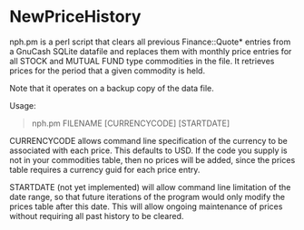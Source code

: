 # NewPriceHistory
nph.pm is a perl script that clears all previous Finance::Quote* entries
from a GnuCash SQLite datafile and replaces them with monthly price entries
for all STOCK and MUTUAL FUND type commodities in the file.
It retrieves prices for the period that a given commodity is held.

Note that it operates on a backup copy of the data file.

Usage:

>nph.pm FILENAME [CURRENCYCODE] [STARTDATE]

CURRENCYCODE allows command line specification of the currency to be 
associated with each price. This defaults to USD. If the code you supply 
is not in your commodities table, then no prices will be added, since
the prices table requires a currency guid for each price entry. 

STARTDATE (not yet implemented) will allow command line limitation of the
date range, so that future iterations of the program would only modify the
prices table after this date. This will allow ongoing maintenance of prices
without requiring all past history to be cleared.
